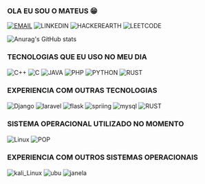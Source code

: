 ### OLA EU SOU O MATEUS 😁


[![EMAIL](https://img.shields.io/badge/Gmail-D14836?style=for-the-badge&logo=gmail&logoColor=white)](c) ![LINKEDIN](https://img.shields.io/badge/LinkedIn-0077B5?style=for-the-badge&logo=linkedin&logoColor=white) 
![HACKEREARTH](https://img.shields.io/badge/HackerEarth-%232C3454.svg?&style=for-the-badge&logo=HackerEarth&logoColor=Blue)  ![LEETCODE](https://img.shields.io/badge/-LeetCode-FFA116?style=for-the-badge&logo=LeetCode&logoColor=black)

![Anurag's GitHub stats](https://github-readme-stats.vercel.app/api?username=Mateuslucas1879&show_icons=true&theme=radical)


### TECNOLOGIAS QUE EU USO NO MEU DIA
<div style="diplay: inline_block><br/>
              <img align="center" src="https://img.shields.io/badge/C-00599C?style=for-the-badge&logo=c&logoColor=white" alt="NÃO RESPONDE">
              <img align="center" src="https://img.shields.io/badge/C%2B%2B-00599C?style=for-the-badge&logo=c%2B%2B&logoColor=white" alt="C++">
              <img align="center" src="https://img.shields.io/badge/C-00599C?style=for-the-badge&logo=c&logoColor=white" alt="C">
              <img align="center" src="https://img.shields.io/badge/Java-ED8B00?style=for-the-badge&logo=openjdk&logoColor=white" alt="JAVA">
              <img align="center" src="https://img.shields.io/badge/PHP-777BB4?style=for-the-badge&logo=php&logoColor=white" alt="PHP">
              <img align="center" src="https://img.shields.io/badge/Python-3776AB?style=for-the-badge&logo=python&logoColor=white" alt="PYTHON">
              <img align="center" src="https://img.shields.io/badge/Rust-000000?style=for-the-badge&logo=rust&logoColor=white" alt="RUST">
</div>

### EXPERIENCIA COM OUTRAS TECNOLOGIAS 
<div style="diplay: inline_block><br/>
              <img align="center" src="https://img.shields.io/badge/C-00599C?style=for-the-badge&logo=c&logoColor=white" alt="NÃO RESPONDE">
              <img align="center" src="https://img.shields.io/badge/Django-092E20?style=for-the-badge&logo=django&logoColor=white" alt="Django">
              <img align="center" src="https://img.shields.io/badge/Laravel-FF2D20?style=for-the-badge&logo=laravel&logoColor=white" alt="laravel">
              <img align="center" src="https://img.shields.io/badge/Flask-000000?style=for-the-badge&logo=flask&logoColor=white" alt="flask">
              <img align="center" src="https://img.shields.io/badge/Spring-6DB33F?style=for-the-badge&logo=spring&logoColor=white" alt="spriing">
              <img align="center" src="https://img.shields.io/badge/MySQL-00000F?style=for-the-badge&logo=mysql&logoColor=white" alt="mysql">
              <img align="center" src="https://img.shields.io/badge/Rust-000000?style=for-the-badge&logo=rust&logoColor=white" alt="RUST">
</div>


### SISTEMA OPERACIONAL UTILIZADO NO MOMENTO
<div style="diplay: inline_block><br/>
              <img align="center" src="https://img.shields.io/badge/C-00599C?style=for-the-badge&logo=c&logoColor=white" alt="NÃO RESPONDE">
              <img align="center" src="https://img.shields.io/badge/Linux-FCC624?style=for-the-badge&logo=linux&logoColor=black" alt="Linux">
              <img align="center" src="https://img.shields.io/badge/Pop!_OS-48B9C7?style=for-the-badge&logo=Pop!_OS&logoColor=white" alt="POP">
              
</div>


### EXPERIENCIA COM OUTROS SISTEMAS OPERACIONAIS
<div style="diplay: inline_block><br/>
              <img align="center" src="https://img.shields.io/badge/C-00599C?style=for-the-badge&logo=c&logoColor=white" alt="NÃO RESPONDE">
              <img align="center" src="https://img.shields.io/badge/Kali_Linux-557C94?style=for-the-badge&logo=kali-linux&logoColor=white" alt="kali_Linux">
              <img align="center" src="https://img.shields.io/badge/Ubuntu-E95420?style=for-the-badge&logo=ubuntu&logoColor=white" alt="ubu">
              <img align="center" src="https://img.shields.io/badge/Windows-0078D6?style=for-the-badge&logo=windows&logoColor=white" alt="janela">
              
</div>








